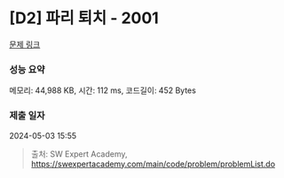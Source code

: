 # [D2] 파리 퇴치 - 2001 

[문제 링크](https://swexpertacademy.com/main/code/problem/problemDetail.do?contestProbId=AV5PzOCKAigDFAUq) 

### 성능 요약

메모리: 44,988 KB, 시간: 112 ms, 코드길이: 452 Bytes

### 제출 일자

2024-05-03 15:55



> 출처: SW Expert Academy, https://swexpertacademy.com/main/code/problem/problemList.do